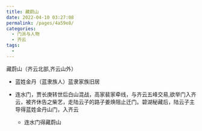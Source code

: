 ```yaml
---
title: 藏蔚山
date: 2022-04-10 03:27:08
permalink: /pages/4a59e8/
categories:
  - 门派与人物
  - 齐云
tags:
  - 
---
```

藏蔚山（齐云北部,齐云山外）

- 蓝姓金丹（蓝隶族人）蓝隶家族旧居
- 连水门，贾长庚转世后白山混战，高家裴家牵线，与齐云五峰交易,欲举门入齐云，被齐休告之柴艺，走陆云子的路子姜焕阻止迁门。碧湖秘藏后，陆云子主导得蓝姓金丹山门，入齐云

  - 连水门得藏蔚山
